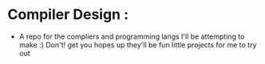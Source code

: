 # Compiler Design :

-   A repo for the compliers and programming langs I'll be attempting to make :) Don't! get you hopes up they'll be fun little projects for me to try out
